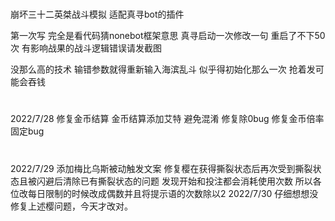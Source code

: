 #
崩坏三十二英桀战斗模拟
适配真寻bot的插件


第一次写
完全是看代码猜nonebot框架意思
真寻启动一次修改一句
重启了不下50次
有影响战果的战斗逻辑错误请发截图

没那么高的技术
输错参数就得重新输入海滨乱斗
似乎得初始化那么一次
抢着发可能会吞钱
#
2022/7/28
修复金币结算
金币结算添加艾特 避免混淆
修复除0bug
修复金币倍率固定bug
#
2022/7/29
添加梅比乌斯被动触发文案
修复樱在获得撕裂状态后再次受到撕裂状态且被闪避后清除已有撕裂状态的问题
发现开始和投注都会消耗使用次数
所以各位改每日限制的时候改成偶数并且将提示语的次数除以2
2022/7/30
仔细想想没修复上述樱问题，今天才改对。

